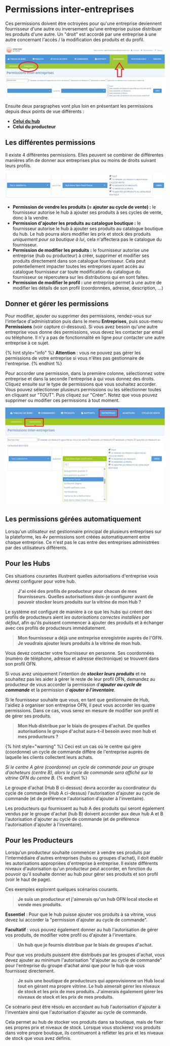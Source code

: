 # Permissions inter-entreprises

Ces permissions doivent être octroyées pour qu'une entreprise deviennent fournisseur d'une autre ou inversement qu'une entreprise puisse distribuer les produits d'une autre. Un "droit" est accordé par une entreprise à une autre concernant l'accès / la modification des produits et du profil.

![](<../../.gitbook/assets/image (61) (1) (1) (1) (1).png>)



Ensuite deux paragraphes vont plus loin en présentant les permissions depuis deux points de vue différents :

* ****[**Celui du hub**](https://ofn-user-guide.gitbook.io/guide-utilisateur-open-food-network/fonctionnalites-standards/votre-profil/e2e-permissions#point-de-vue-dun-hub)****
* **Celui du producteur**

## Les différentes permissions

Il existe 4 différentes permissions. Elles peuvent se combiner de différentes manières afin de donner aux entreprises plus ou moins de droits suivant leurs profils.&#x20;

![](<../../.gitbook/assets/image (40) (1) (1) (1).png>)

* **Permission de vendre les produits (= ajouter au cycle de vente) :** le fournisseur autorise le hub à ajouter ses produits à ses cycles de vente, donc à la vendre.
* **Permission d'ajouter les produits au catalogue boutique :** le fournisseur autorise le hub à ajouter ses produits au catalogue boutique du hub. Le hub pourra alors modifier les prix et stock des produits _uniquement pour sa boutique à lui_, cela n'affectera pas le catalogue du fournisseur.
* **Permission de modifier les produits :** le fournisseur autorise une entreprise (hub ou producteur) à créer, supprimer et modifier ses produits directement dans son catalogue fournisseur. Cela peut potentiellement impacter toutes les entreprises ayant accès au catalogue fournisseur car toute modification du catalogue du fournisseur se répercutera sur les distributions qui en sont faites.
* **Permission de modifier le profil :** une entreprise permet à une autre de modifier les détails de son profil (coordonnées, adresse, description, ...)

## Donner et gérer les permissions

Pour modifier, ajouter ou supprimer des permissions, rendez-vous sur l'interface d'administration puis dans le menu **Entreprises**, puis sous-menu **Permissions** (voir capture ci-dessous). Si vous avez besoin qu'une autre entreprise vous donne des permissions, vous devez les contacter par email ou téléphone. Il n'y a pas de fonctionnalité en ligne pour contacter une autre entreprise à ce sujet.

{% hint style="info" %}
**Attention** : vous ne pouvez pas gérer les permissions de votre entreprise si vous n'êtes pas gestionnaire de l'entreprise.
{% endhint %}

Pour accorder une permission, dans la première colonne, sélectionnez votre entreprise et dans la seconde l'entreprise à qui vous donnez des droits. Cliquez ensuite sur le type de permissions que vous souhaitez accorder. Vous pouvez sélectionner plusieurs permissions ou les sélectionner toutes en cliquant sur "TOUT". Puis cliquez sur "Créer". Notez que vous pouvez supprimer ou modifier ces permissions à tout moment.

![](<../../.gitbook/assets/image (49) (1) (1).png>)

## Les permissions gérées automatiquement

Lorsqu'un utilisateur est gestionnaire principal de plusieurs entreprises sur la plateforme, les 4v permissions sont créées automatiquement entre chaque entreprise. Ce n'est pas le cas entre des entreprises administrées par des utilisateurs différents.

## Pour les Hubs

Ces situations courantes illustrent quelles autorisations d'entreprise vous devrez configurer pour votre hub.

> **J'ai créé des profils de producteur pour chacun de mes fournisseurs. Quelles autorisations dois-je configurer avant de pouvoir stocker leurs produits sur la vitrine de mon Hub ?**

Le système est configuré de manière à ce que les hubs qui créent des profils de producteurs aient _les autorisations correctes installées par défaut_, afin qu'ils puissent commencer à ajouter des produits et à échanger avec ces profils de producteurs immédiatement.

> **Mon fournisseur a déjà une entreprise enregistrée auprès de l'OFN. Je voudrais ajouter leurs produits à la vitrine de mon hub.**

Vous devez contacter votre fournisseur en personne. Ses coordonnées (numéro de téléphone, adresse et adresse électronique) se trouvent dans son profil OFN.

Si vous avez uniquement l'intention de _**stocker leurs produits**_ et ne souhaitez pas les aider à gérer le reste de leur profil OFN, demandez au producteur de vous accorder la permission d'_**ajouter au cycle de commande**_ et la permission d'_**ajouter à l'inventaire**_.&#x20;

Si le fournisseur souhaite que vous, en tant que gestionnaire de Hub, l'aidiez à organiser son entreprise OFN, il peut vous accorder les quatre permissions. Dans ce cas, vous serez en mesure de modifier son profil et de gérer ses produits.

> **Mon Hub distribue par le biais de groupes d'achat. De quelles autorisations le groupe d'achat aura-t-il besoin avec mon hub et mes producteurs ?**

{% hint style="warning" %}
Ceci est un cas où le centre qui gère (coordonne) un cycle de commande diffère de l'entreprise auprès de laquelle les clients collectent leurs achats.&#x20;

_Si le centre A gère (coordonne) un cycle de commande pour un groupe d'acheteurs (centre B), alors le cycle de commande sera affiché sur la vitrine OFN du centre B._
{% endhint %}

Le groupe d'achat (Hub B ci-dessus) devra accorder au coordinateur du cycle de commande (Hub A ci-dessus) l'autorisation d'ajouter au cycle de commande (et de préférence l'autorisation d'ajouter à l'inventaire).

Les producteurs qui fournissent au hub A des produits qui seront également vendus par le groupe d'achat (hub B) doivent accorder aux deux hub A et B l'autorisation d'ajouter au cycle de commande (et de préférence l'autorisation d'ajouter à l'inventaire).

## Pour les Producteurs

Lorsqu'un producteur souhaite commencer à vendre ses produits par l'intermédiaire d'autres entreprises (hubs ou groupes d'achat), il doit établir les autorisations appropriées d'entreprise à entreprise. Il existe différents niveaux d'autorisation qu'un producteur peut accorder, en fonction du pouvoir qu'il souhaite donner au hub pour gérer ses produits et son profil (voir le haut de page).&#x20;

Ces exemples explorent quelques scénarios courants.

> **Je suis un producteur et j'aimerais qu'un hub OFN local stocke et vende mes produits.**

**Essentiel** : Pour que le hub puisse ajouter vos produits à sa vitrine, vous devez lui accorder la "permission d'ajouter au cycle de commande".&#x20;

**Facultatif** : vous pouvez également donner au hub l'autorisation de gérer vos produits, de modifier votre profil ou d'ajouter à l'inventaire.

> **Un hub que je fournis distribue par le biais de groupes d'achat.**

Pour que vos produits puissent être distribués par les groupes d'achat, vous devez ajouter au minimum l'autorisation "d'ajouter au cycle de commande" pour l'entreprise du groupe d'achat ainsi que pour le hub que vous fournissez directement.

> **Je suis une boutique de producteurs qui approvisionne un Hub local tout en gérant ma propre vitrine. Le hub aimerait gérer les niveaux de stock et les prix de mes produits. J'aimerais également gérer les niveaux de stock et les prix de mes produits.**

Ce scénario peut être résolu en accordant au hub l'autorisation d'ajouter à l'inventaire ainsi que l'autorisation d'ajouter au cycle de commande.&#x20;

Cela permet au hub de stocker vos produits dans sa boutique, mais de fixer ses propres prix et niveaux de stock. Lorsque vous stockerez vos produits dans votre propre boutique, ils continueront à refléter les prix et les niveaux de stock que vous avez définis.
